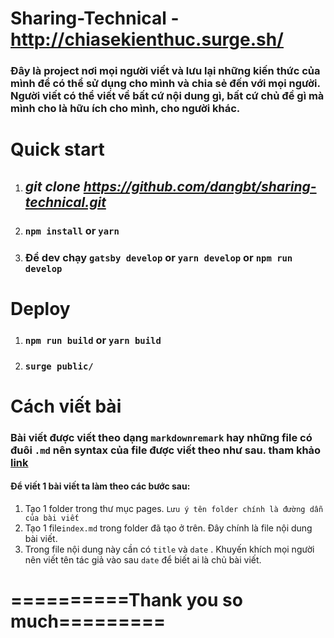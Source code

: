 # Sharing-Technical - http://chiasekienthuc.surge.sh/

### Đây là project nơi mọi người viết và lưu lại những kiến thức của mình để có thể sử dụng cho mình và chia sẻ đến với mọi người. Người viết có thể viết về bất cứ nội dung gì, bất cứ chủ đề gì mà mình cho là hữu ích cho mình, cho người khác.

# Quick start

1. ## _git clone https://github.com/dangbt/sharing-technical.git_

2. ### `npm install` or `yarn`

3. ### Để dev chạy `gatsby develop` or `yarn develop` or `npm run develop`

# Deploy

1. ### `npm run build` or `yarn build`

2. ### `surge public/`

# Cách viết bài

### Bài viết được viết theo dạng `markdownremark` hay những file có đuôi `.md` nên syntax của file được viết theo như sau. tham khảo [link](https://help.github.com/en/github/writing-on-github/basic-writing-and-formatting-syntax)

#### Để viết 1 bài viết ta làm theo các bước sau:

1. Tạo 1 folder trong thư mục pages. `Lưu ý tên folder chính là đường dẫn của bài viết`
2. Tạo 1 file`index.md` trong folder đã tạo ở trên. Đây chính là file nội dung bài viết.
3. Trong file nội dung này cần có `title` và `date` . Khuyến khích mọi người nên viết tên tác giả vào sau `date` để biết ai là chủ bài viết.

# ==========Thank you so much=========
